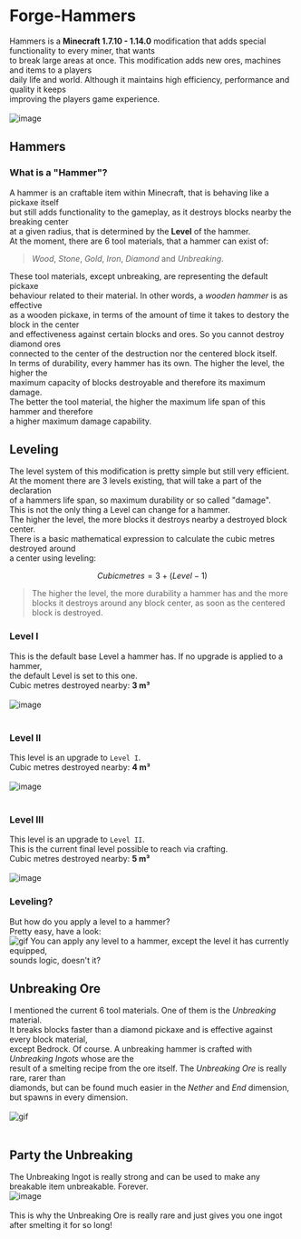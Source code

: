 # Forge-Hammers
Hammers is a **Minecraft 1.7.10 - 1.14.0** modification that adds special functionality to every miner, that wants<br>
to break large areas at once. This modification adds new ores, machines and items to a players<br>
daily life and world. Although it maintains high efficiency, performance and quality it keeps<br>
improving the players game experience.<br><br>
![image](https://user-images.githubusercontent.com/47287352/112851626-744ddf80-90ab-11eb-94e2-c7b6efcfde0e.png)


## Hammers
### What is a "Hammer"?<br>
A hammer is an craftable item within Minecraft, that is behaving like a pickaxe itself<br>
but still adds functionality to the gameplay, as it destroys blocks nearby the breaking center<br>
at a given radius, that is determined by the **Level** of the hammer.<br>
At the moment, there are 6 tool materials, that a hammer can exist of:<br>
> *Wood*, *Stone*, *Gold*, *Iron*, *Diamond* and *Unbreaking*.<br>

These tool materials, except unbreaking, are representing the default pickaxe<br>
behaviour related to their material. In other words, a *wooden hammer* is as effective<br>
as a wooden pickaxe, in terms of the amount of time it takes to destory the block in the center<br>
and effectiveness against certain blocks and ores. So you cannot destroy diamond ores<br>
connected to the center of the destruction nor the centered block itself.<br>
In terms of durability, every hammer has its own. The higher the level, the higher the<br>
maximum capacity of blocks destroyable and therefore its maximum damage.<br>
The better the tool material, the higher the maximum life span of this hammer and therefore<br>
a higher maximum damage capability.<br>

## Leveling
The level system of this modification is pretty simple but still very efficient.<br>
At the moment there are 3 levels existing, that will take a part of the declaration<br>
of a hammers life span, so maximum durability or so called "damage".<br>
This is not the only thing a Level can change for a hammer.<br>
The higher the level, the more blocks it destroys nearby a destroyed block center.<br>
There is a basic mathematical expression to calculate the cubic metres destroyed around<br>
a center using leveling:
```math
Cubic metres = 3 + (Level - 1)
```
> The higher the level, the more durability a hammer has and the more blocks it destroys
> around any block center, as soon as the centered block is destroyed.

### Level I
This is the default base Level a hammer has. If no upgrade is applied to a hammer,<br>
the default Level is set to this one.<br>
Cubic metres destroyed nearby: **3 m³**<br><br>
![image](https://user-images.githubusercontent.com/47287352/112857096-cc3b1500-90b0-11eb-9f8a-8c49f4749310.png)
<br><br>
### Level II
This level is an upgrade to `Level I`.<br>
Cubic metres destroyed nearby: **4 m³**<br><br>
![image](https://user-images.githubusercontent.com/47287352/112857155-d9580400-90b0-11eb-8841-ec3b00502a2d.png)
<br><br>
### Level III
This level is an upgrade to `Level II`.<br>
This is the current final level possible to reach via crafting.<br>
Cubic metres destroyed nearby: **5 m³**<br><br>
![image](https://user-images.githubusercontent.com/47287352/112857220-ebd23d80-90b0-11eb-922a-f08815959d2f.png)

### Leveling?
But how do you apply a level to a hammer?<br>
Pretty easy, have a look:<br>
![gif](https://i.gyazo.com/df513a002c4c456b59ae830e009f8303.gif)
You can apply any level to a hammer, except the level it has currently equipped,<br>
sounds logic, doesn't it?<br>

## Unbreaking Ore
I mentioned the current 6 tool materials. One of them is the *Unbreaking* material.<br>
It breaks blocks faster than a diamond pickaxe and is effective against every block material,<br>
except Bedrock. Of course. A unbreaking hammer is crafted with *Unbreaking Ingots* whose are the<br>
result of a smelting recipe from the ore itself. The *Unbreaking Ore* is really rare, rarer than<br>
diamonds, but can be found much easier in the *Nether* and *End* dimension, but spawns in every dimension.
<br><br>
![gif](https://i.gyazo.com/e67bcde5769979664f784a3a561ba7b8.gif)
<br><br>
## Party the Unbreaking
The Unbreaking Ingot is really strong and can be used to make any breakable item unbreakable. Forever.<br>
![image](https://user-images.githubusercontent.com/47287352/112860495-25f10e80-90b4-11eb-9c8b-f52c3cb96871.png)
<br><br>
This is why the Unbreaking Ore is really rare and just gives you one ingot after smelting it for so long!<br>

